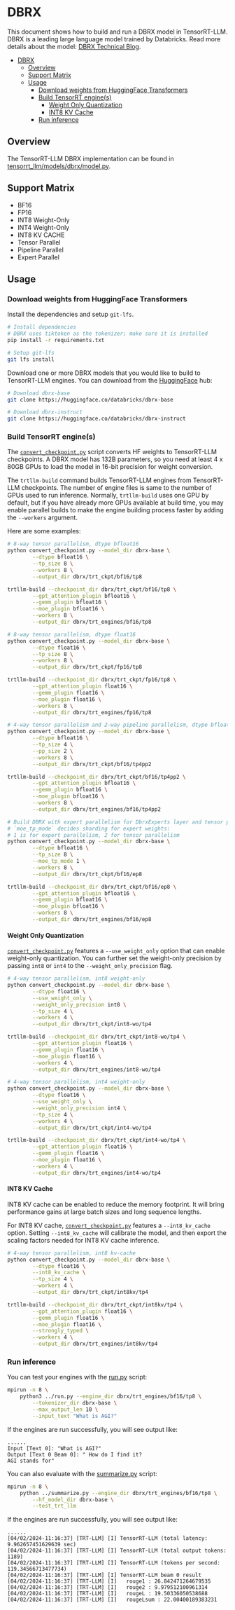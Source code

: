 # DBRX

This document shows how to build and run a DBRX model in TensorRT-LLM. DBRX is a leading large language model trained by Databricks. Read more details about the model: [DBRX Technical Blog](https://www.databricks.com/blog/introducing-dbrx-new-state-art-open-llm).

- [DBRX](#dbrx)
  - [Overview](#overview)
  - [Support Matrix](#support-matrix)
  - [Usage](#usage)
    - [Download weights from HuggingFace Transformers](#download-weights-from-huggingface-transformers)
    - [Build TensorRT engine(s)](#build-tensorrt-engines)
      - [Weight Only Quantization](#weight-only-quantization)
      - [INT8 KV Cache](#int8-kv-cache)
    - [Run inference](#run-inference)

## Overview

The TensorRT-LLM DBRX implementation can be found in [tensorrt_llm/models/dbrx/model.py](../../tensorrt_llm/models/dbrx/model.py).

## Support Matrix
  * BF16
  * FP16
  * INT8 Weight-Only
  * INT4 Weight-Only
  * INT8 KV CACHE
  * Tensor Parallel
  * Pipeline Parallel
  * Expert Parallel

## Usage

### Download weights from HuggingFace Transformers

Install the dependencies and setup `git-lfs`.

```bash
# Install dependencies
# DBRX uses tiktoken as the tokenizer; make sure it is installed
pip install -r requirements.txt

# Setup git-lfs
git lfs install
```

Download one or more DBRX models that you would like to build to TensorRT-LLM engines. You can download from the [HuggingFace](https://huggingface.co) hub:

```bash
# Download dbrx-base
git clone https://huggingface.co/databricks/dbrx-base

# Download dbrx-instruct
git clone https://huggingface.co/databricks/dbrx-instruct
```

### Build TensorRT engine(s)

The [`convert_checkpoint.py`](./convert_checkpoint.py) script converts HF weights to TensorRT-LLM checkpoints. A DBRX model has 132B parameters, so you need at least 4 x 80GB GPUs to load the model in 16-bit precision for weight conversion.

The `trtllm-build` command builds TensorRT-LLM engines from TensorRT-LLM checkpoints. The number of engine files is same to the number of GPUs used to run inference. Normally, `trtllm-build` uses one GPU by default, but if you have already more GPUs available at build time, you may enable parallel builds to make the engine building process faster by adding the `--workers` argument.

Here are some examples:

```bash
# 8-way tensor parallelism, dtype bfloat16
python convert_checkpoint.py --model_dir dbrx-base \
        --dtype bfloat16 \
        --tp_size 8 \
        --workers 8 \
        --output_dir dbrx/trt_ckpt/bf16/tp8

trtllm-build --checkpoint_dir dbrx/trt_ckpt/bf16/tp8 \
        --gpt_attention_plugin bfloat16 \
        --gemm_plugin bfloat16 \
        --moe_plugin bfloat16 \
        --workers 8 \
        --output_dir dbrx/trt_engines/bf16/tp8
```

```bash
# 8-way tensor parallelism, dtype float16
python convert_checkpoint.py --model_dir dbrx-base \
        --dtype float16 \
        --tp_size 8 \
        --workers 8 \
        --output_dir dbrx/trt_ckpt/fp16/tp8

trtllm-build --checkpoint_dir dbrx/trt_ckpt/fp16/tp8 \
        --gpt_attention_plugin float16 \
        --gemm_plugin float16 \
        --moe_plugin float16 \
        --workers 8 \
        --output_dir dbrx/trt_engines/fp16/tp8
```

```bash
# 4-way tensor parallelism and 2-way pipeline parallelism, dtype bfloat16
python convert_checkpoint.py --model_dir dbrx-base \
        --dtype bfloat16 \
        --tp_size 4 \
        --pp_size 2 \
        --workers 8 \
        --output_dir dbrx/trt_ckpt/bf16/tp4pp2

trtllm-build --checkpoint_dir dbrx/trt_ckpt/bf16/tp4pp2 \
        --gpt_attention_plugin bfloat16 \
        --gemm_plugin bfloat16 \
        --moe_plugin bfloat16 \
        --workers 8 \
        --output_dir dbrx/trt_engines/bf16/tp4pp2
```


```bash
# Build DBRX with expert parallelism for DbrxExperts layer and tensor parallelism for rest
# `moe_tp_mode` decides sharding for expert weights:
# 1 is for expert parallelism, 2 for tensor parallelism
python convert_checkpoint.py --model_dir dbrx-base \
        --dtype bfloat16 \
        --tp_size 8 \
        --moe_tp_mode 1 \
        --workers 8 \
        --output_dir dbrx/trt_ckpt/bf16/ep8

trtllm-build --checkpoint_dir dbrx/trt_ckpt/bf16/ep8 \
        --gpt_attention_plugin bfloat16 \
        --gemm_plugin bfloat16 \
        --moe_plugin bfloat16 \
        --workers 8 \
        --output_dir dbrx/trt_engines/bf16/ep8
```

#### Weight Only Quantization

[`convert_checkpoint.py`](./convert_checkpoint.py) features a `--use_weight_only` option that can enable weight-only quantization. You can further set the weight-only precision by passing `int8` or `int4` to the `--weight_only_precision` flag.

```bash
# 4-way tensor parallelism, int8 weight-only
python convert_checkpoint.py --model_dir dbrx-base \
        --dtype float16 \
        --use_weight_only \
        --weight_only_precision int8 \
        --tp_size 4 \
        --workers 4 \
        --output_dir dbrx/trt_ckpt/int8-wo/tp4

trtllm-build --checkpoint_dir dbrx/trt_ckpt/int8-wo/tp4 \
        --gpt_attention_plugin float16 \
        --gemm_plugin float16 \
        --moe_plugin float16 \
        --workers 4 \
        --output_dir dbrx/trt_engines/int8-wo/tp4
```

```bash
# 4-way tensor parallelism, int4 weight-only
python convert_checkpoint.py --model_dir dbrx-base \
        --dtype float16 \
        --use_weight_only \
        --weight_only_precision int4 \
        --tp_size 4 \
        --workers 4 \
        --output_dir dbrx/trt_ckpt/int4-wo/tp4

trtllm-build --checkpoint_dir dbrx/trt_ckpt/int4-wo/tp4 \
        --gpt_attention_plugin float16 \
        --gemm_plugin float16 \
        --moe_plugin float16 \
        --workers 4 \
        --output_dir dbrx/trt_engines/int4-wo/tp4
```

#### INT8 KV Cache
INT8 KV cache can be enabled to reduce the memory footprint. It will bring performance gains at large batch sizes and long sequence lengths.

For INT8 KV cache, [`convert_checkpoint.py`](./convert_checkpoint.py) features a `--int8_kv_cache` option. Setting `--int8_kv_cache` will calibrate the model, and then export the scaling factors needed for INT8 KV cache inference.

```bash
# 4-way tensor parallelism, int8 kv-cache
python convert_checkpoint.py --model_dir dbrx-base \
        --dtype float16 \
        --int8_kv_cache \
        --tp_size 4 \
        --workers 4 \
        --output_dir dbrx/trt_ckpt/int8kv/tp4

trtllm-build --checkpoint_dir dbrx/trt_ckpt/int8kv/tp4 \
        --gpt_attention_plugin float16 \
        --gemm_plugin float16 \
        --moe_plugin float16 \
        --strongly_typed \
        --workers 4 \
        --output_dir dbrx/trt_engines/int8kv/tp4
```

### Run inference

You can test your engines with the [run.py](../run.py) script:

```bash
mpirun -n 8 \
    python3 ../run.py --engine_dir dbrx/trt_engines/bf16/tp8 \
        --tokenizer_dir dbrx-base \
        --max_output_len 10 \
        --input_text "What is AGI?"
```

If the engines are run successfully, you will see output like:
```
......
Input [Text 0]: "What is AGI?"
Output [Text 0 Beam 0]: " How do I find it?
AGI stands for"
```


You can also evaluate with the [summarize.py](../summarize.py) script:
```bash
mpirun -n 8 \
    python ../summarize.py --engine_dir dbrx/trt_engines/bf16/tp8 \
        --hf_model_dir dbrx-base \
        --test_trt_llm
```

If the engines are run successfully, you will see output like:
```
......
[04/02/2024-11:16:37] [TRT-LLM] [I] TensorRT-LLM (total latency: 9.962657451629639 sec)
[04/02/2024-11:16:37] [TRT-LLM] [I] TensorRT-LLM (total output tokens: 1189)
[04/02/2024-11:16:37] [TRT-LLM] [I] TensorRT-LLM (tokens per second: 119.34566713477734)
[04/02/2024-11:16:37] [TRT-LLM] [I] TensorRT-LLM beam 0 result
[04/02/2024-11:16:37] [TRT-LLM] [I]   rouge1 : 26.842471264679535
[04/02/2024-11:16:37] [TRT-LLM] [I]   rouge2 : 9.979512100961314
[04/02/2024-11:16:37] [TRT-LLM] [I]   rougeL : 19.50336050538688
[04/02/2024-11:16:37] [TRT-LLM] [I]   rougeLsum : 22.00400189383231
```
